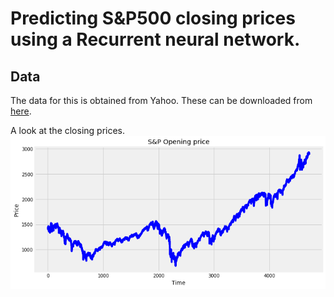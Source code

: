 # Predicting S&P500 closing prices using a Recurrent neural network. 

## Data
The data for this is obtained from Yahoo. These can be downloaded from [here](https://finance.yahoo.com/quote/%5EGSPC/history?p=%5EGSPC). 

A look at the closing prices. 
![](plots/closing_prices.png)


